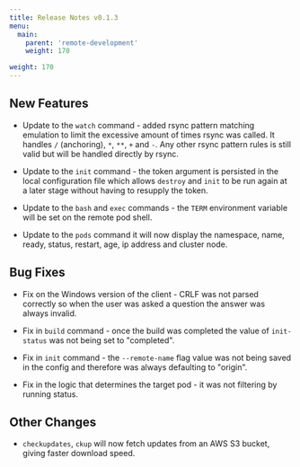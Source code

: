 ```yaml
---
title: Release Notes v0.1.3
menu:
  main:
    parent: 'remote-development'
    weight: 170

weight: 170
---
```


## New Features

* Update to the `watch` command - added rsync pattern matching emulation to limit the excessive amount of times rsync was called. It handles `/` (anchoring), `*`, `**`, `+` and `-`. Any other rsync pattern rules is still valid but will be handled directly by rsync.

* Update to the `init` command - the token argument is persisted in the local configuration file which allows `destroy` and `init` to be run again at a later stage without having to resupply the token.

* Update to the `bash` and `exec` commands - the `TERM` environment variable will be set on the remote pod shell.

* Update to the `pods` command it will now display the namespace, name, ready, status, restart, age, ip address and cluster node.

## Bug Fixes

* Fix on the Windows version of the client - CRLF was not parsed correctly so when the user was asked a question the answer was always invalid.

* Fix in `build` command - once the build was completed the value of `init-status` was not being set to "completed".

* Fix in `init` command - the `--remote-name` flag value was not being saved in the config and therefore was always defaulting to "origin".

* Fix in the logic that determines the target pod - it was not filtering by running status.

## Other Changes

* `checkupdates`, `ckup` will now fetch updates from an AWS S3 bucket, giving faster download speed.